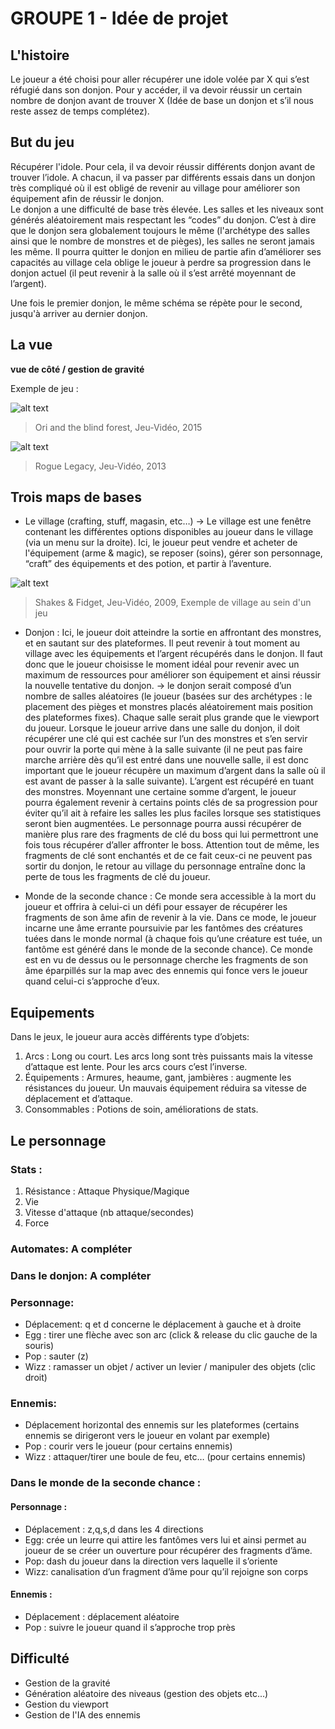 
# GROUPE 1 - Idée de projet

## L'histoire
Le joueur a été choisi pour aller récupérer une idole volée par X qui s’est réfugié dans son donjon. Pour y accéder, il va devoir réussir un certain nombre de donjon avant de trouver X (Idée de base un donjon et s’il nous reste assez de temps complétez).

## But du jeu
Récupérer l'idole. Pour cela, il va devoir réussir différents donjon avant de trouver l’idole. A chacun, il va passer par différents essais dans un donjon très compliqué où il est obligé de revenir au village pour améliorer son équipement afin de réussir le donjon.  
Le donjon a une difficulté de base très élevée. Les salles et les niveaux sont générés aléatoirement mais respectant les “codes” du donjon. C’est à dire que le donjon sera globalement toujours le même (l'archétype des salles ainsi que le nombre de monstres et de pièges), les salles ne seront jamais les même. Il pourra quitter le donjon en milieu de partie afin d’améliorer ses capacités au village cela oblige le joueur à perdre sa progression dans le donjon actuel (il peut revenir à la salle où il s’est arrêté moyennant de l’argent).

Une fois le premier donjon, le même schéma se répète pour le second, jusqu'à arriver au dernier donjon.


## La vue

**vue de côté / gestion de gravité**

Exemple de jeu :

![alt text](https://www.micromania.fr/on/demandware.static/-/Sites-Micromania-Library/default/dw5f36c6d2/fanzone/dossier/ori/ori-genial_Header.jpg "Ori and the blind forest")
>Ori and the blind forest, Jeu-Vidéo, 2015

![alt text](https://www.mobygames.com/images/promo/original/1481294587-3633937912.jpg "Rogue Legacy")
>Rogue Legacy, Jeu-Vidéo, 2013



## Trois maps de bases

* Le village (crafting, stuff, magasin, etc…) -> Le village est une fenêtre contenant les différentes options disponibles au joueur dans le village (via un menu sur la droite). Ici, le joueur peut vendre et acheter de l'équipement (arme & magic), se reposer (soins), gérer son personnage, “craft” des équipements et des potion, et partir à l’aventure.

![alt text](https://images-eu.ssl-images-amazon.com/images/I/A1iJN9BobVL.jpg "Shakes & Fidget")
>Shakes & Fidget, Jeu-Vidéo, 2009, Exemple de village au sein d'un jeu

* Donjon : Ici, le joueur doit atteindre la sortie en affrontant des monstres, et en sautant sur des plateformes. Il peut revenir à tout moment au village avec les équipements et l’argent récupérés dans le donjon. Il faut donc que le joueur choisisse le moment idéal pour revenir avec un maximum de ressources pour améliorer son équipement et ainsi réussir la nouvelle tentative du donjon. -> le donjon serait composé d’un nombre de salles aléatoires (le joueur (basées sur des archétypes : le placement des pièges et monstres placés aléatoirement mais position des plateformes fixes). Chaque salle serait plus grande que le viewport du joueur. Lorsque le joueur arrive dans une salle du donjon, il doit récupérer une clé qui est cachée sur l’un des monstres et s’en servir pour ouvrir la porte qui mène à la salle suivante (il ne peut pas faire marche arrière dès qu’il est entré dans une nouvelle salle, il est donc important que le joueur récupère un maximum d’argent dans la salle où il est avant de passer à la salle suivante). L’argent est récupéré en tuant des monstres. Moyennant une certaine somme d’argent, le joueur pourra également revenir à certains points clés de sa progression pour éviter qu’il ait à refaire les salles les plus faciles lorsque ses statistiques seront bien augmentées. 
Le personnage pourra aussi récupérer de manière plus rare des fragments de clé du boss qui lui permettront une fois tous récupérer d’aller affronter le boss. Attention tout de même, les fragments de clé sont enchantés et de ce fait ceux-ci ne peuvent pas sortir du donjon, le retour au village du personnage entraîne donc la perte de tous les fragments de clé du joueur. 


* Monde de la seconde chance : Ce monde sera accessible à la mort du joueur et offrira à celui-ci un défi pour essayer de récupérer les fragments de son âme afin de revenir à la vie. Dans ce mode, le joueur incarne une âme errante poursuivie par les fantômes des créatures tuées dans le monde normal (à chaque fois qu’une créature est tuée, un fantôme est généré dans le monde de la seconde chance). Ce monde est en vu de dessus ou le personnage cherche les fragments de son âme éparpillés sur la map avec des ennemis qui fonce vers le joueur quand celui-ci s’approche d’eux.


## Equipements

Dans le jeux, le joueur aura accès différents type d’objets:

1.  Arcs : Long ou court. Les arcs long sont très puissants mais la vitesse d’attaque est lente. Pour les arcs cours c’est l’inverse.
2. Équipements : Armures, heaume, gant, jambières : augmente les résistances du joueur. Un mauvais équipement réduira sa vitesse de déplacement et d’attaque.
3. Consommables : Potions de soin, améliorations de stats.

## Le personnage

### Stats : 
1.  Résistance : Attaque Physique/Magique
2. Vie
3. Vitesse d'attaque (nb attaque/secondes)
4. Force

### Automates: A compléter
### Dans le donjon: A compléter

### Personnage:
- Déplacement: q et d concerne le déplacement à gauche et à droite
- Egg : tirer une flèche avec son arc (click & release du clic gauche de la souris)
- Pop : sauter (z)
- Wizz : ramasser un objet / activer un levier / manipuler des objets (clic droit)

### Ennemis:
- Déplacement horizontal des ennemis sur les plateformes (certains ennemis se dirigeront vers le joueur en volant par exemple)
- Pop : courir vers le joueur (pour certains ennemis)
- Wizz : attaquer/tirer une boule de feu, etc… (pour certains ennemis)

### Dans le monde de la seconde chance :

#### Personnage :
- Déplacement : z,q,s,d dans les 4 directions
- Egg: crée un leurre qui attire les fantômes vers lui et ainsi permet au joueur de se créer un ouverture pour récupérer des fragments d’âme.
- Pop: dash du joueur dans la direction vers laquelle il s’oriente
- Wizz: canalisation d’un fragment d’âme pour qu’il rejoigne son corps 

#### Ennemis :
- Déplacement : déplacement aléatoire
- Pop : suivre le joueur quand il s’approche trop près

## Difficulté

- Gestion de la gravité
- Génération aléatoire des niveaus (gestion des objets  etc...)
- Gestion du viewport
- Gestion de l'IA des ennemis